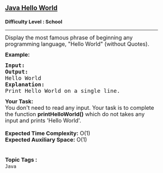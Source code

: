 <h2><a href="https://practice.geeksforgeeks.org/problems/java-hello-world4004/1?page=1&difficulty[]=-2&category[]=Java&sortBy=submissions">Java Hello World</a></h2><h3>Difficulty Level : School</h3><hr><div class="problems_problem_content__Xm_eO"><p><span style="font-size:18px">Display the most famous phrase of beginning any programming language, "Hello World" (without Quotes).</span></p>

<p><span style="font-size:18px"><strong>Example:</strong></span></p>

<pre><span style="font-size:18px"><strong>Input:
Output:
</strong>Hello World </span>
<span style="font-size:18px"><strong>Explanation:
</strong>Print Hello World on a single line.</span></pre>

<p><span style="font-size:18px"><strong>Your Task:&nbsp;&nbsp;</strong><br>
You don't need to read any input. Your task is to complete the function <strong>printHelloWorld()</strong>&nbsp;which do not takes any input and prints 'Hello World'.<br>
<br>
<strong>Expected Time Complexity:</strong> O(1)<br>
<strong>Expected Auxiliary Space:</strong> O(1)</span></p>
</div><br><p><span style=font-size:18px><strong>Topic Tags : </strong><br><code>Java</code>&nbsp;